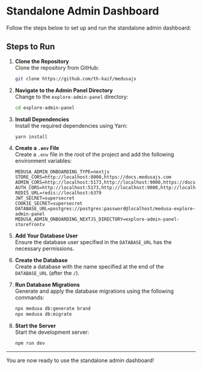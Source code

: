
# Standalone Admin Dashboard

Follow the steps below to set up and run the standalone admin dashboard:

## Steps to Run

1. **Clone the Repository**  
    Clone the repository from GitHub:
    ```bash
    git clone https://github.com/th-kaif/medusajs
    ```

2. **Navigate to the Admin Panel Directory**  
    Change to the `explore-admin-panel` directory:
    ```bash
    cd explore-admin-panel
    ```

3. **Install Dependencies**  
    Install the required dependencies using Yarn:
    ```bash
    yarn install
    ```

4. **Create a `.env` File**  
    Create a `.env` file in the root of the project and add the following environment variables:
    ```env
    MEDUSA_ADMIN_ONBOARDING_TYPE=nextjs
    STORE_CORS=http://localhost:8000,https://docs.medusajs.com
    ADMIN_CORS=http://localhost:5173,http://localhost:9000,https://docs.medusajs.com
    AUTH_CORS=http://localhost:5173,http://localhost:9000,http://localhost:8000,https://docs.medusajs.com
    REDIS_URL=redis://localhost:6379
    JWT_SECRET=supersecret
    COOKIE_SECRET=supersecret
    DATABASE_URL=postgres://postgres:password@localhost/medusa-explore-admin-panel
    MEDUSA_ADMIN_ONBOARDING_NEXTJS_DIRECTORY=explore-admin-panel-storefrontv
    ```

5. **Add Your Database User**  
    Ensure the database user specified in the `DATABASE_URL` has the necessary permissions.

6. **Create the Database**  
    Create a database with the name specified at the end of the `DATABASE_URL` (after the `/`).

7. **Run Database Migrations**  
    Generate and apply the database migrations using the following commands:
    ```bash
    npx medusa db:generate brand
    npx medusa db:migrate
    ```

8. **Start the Server**  
    Start the development server:
    ```bash
    npm run dev
    ```

---

You are now ready to use the standalone admin dashboard!
